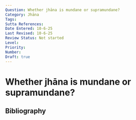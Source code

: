 ```yaml
---
Question: Whether jhāna is mundane or supramundane?
Category: Jhāna
Tags: 
Sutta References: 
Date Entered: 10-6-25
Last Revised: 10-6-25
Review Status: Not started
Level: 
Priority: 
Number: 
Draft: true
---
```


# Whether jhāna is mundane or supramundane?

## Bibliography

<!-- 

Notes:



-->